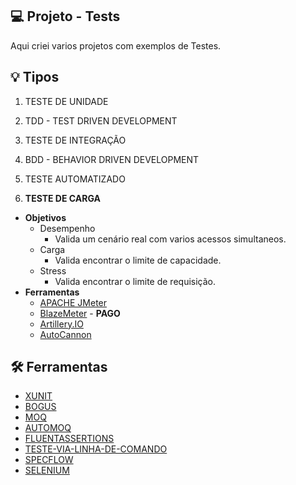 ## :computer: Projeto - Tests
Aqui criei varios projetos com exemplos de Testes.

## :bulb: Tipos
1. TESTE DE UNIDADE
2. TDD - TEST DRIVEN DEVELOPMENT
3. TESTE DE INTEGRAÇÃO
4. BDD - BEHAVIOR DRIVEN DEVELOPMENT
5. TESTE AUTOMATIZADO

6. **TESTE DE CARGA**
- **Objetivos**
    - Desempenho 
        - Valida um cenário real com varios acessos simultaneos.
    - Carga 
        - Valida encontrar o limite de capacidade.
    - Stress 
        - Valida encontrar o limite de requisição.
- **Ferramentas**
    - [APACHE JMeter](https://jmeter.apache.org/)
    - [BlazeMeter](https://www.blazemeter.com/) - **PAGO**
    - [Artillery.IO](https://www.artillery.io/)
    - [AutoCannon](https://github.com/mcollina/autocannon/)

## :hammer_and_wrench: Ferramentas
- [XUNIT](https://xunit.net/)
- [BOGUS](https://github.com/bchavez/Bogus)
- [MOQ](https://github.com/Moq/moq4/wiki/Quickstart)
- [AUTOMOQ](https://github.com/moq/Moq.AutoMocker)
- [FLUENTASSERTIONS](https://fluentassertions.com/)
- [TESTE-VIA-LINHA-DE-COMANDO](https://docs.microsoft.com/pt-br/dotnet/core/tools/dotnet-vstest)
- [SPECFLOW](https://specflow.org/)
- [SELENIUM](https://www.selenium.dev/)

